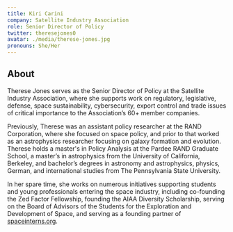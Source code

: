 ```yaml
---
title: Kiri Carini
company: Satellite Industry Association
role: Senior Director of Policy
twitter: theresejones0
avatar: ./media/therese-jones.jpg
pronouns: She/Her
---
```

## About

Therese Jones serves as the Senior Director of Policy at the Satellite Industry Association, where she supports work on regulatory, legislative, defense, space sustainability, cybersecurity, export control and trade issues of critical importance to the Association’s 60+ member companies.

Previously, Therese was an assistant policy researcher at the RAND Corporation, where she focused on space policy, and prior to that worked as an astrophysics researcher focusing on galaxy formation and evolution. Therese holds a master's in Policy Analysis at the Pardee RAND Graduate School, a master’s in astrophysics from the University of California, Berkeley, and bachelor’s degrees in astronomy and astrophysics, physics, German, and international studies from The Pennsylvania State University.

In her spare time, she works on numerous initiatives supporting students and young professionals entering the space industry, including co-founding the Zed Factor Fellowship, founding the AIAA Diversity Scholarship, serving on the Board of Advisors of the Students for the Exploration and Development of Space, and serving as a founding partner of [spaceinterns.org](https://www.spaceinterns.org/).